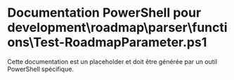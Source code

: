 # Documentation PowerShell pour development\roadmap\parser\functions\Test-RoadmapParameter.ps1

Cette documentation est un placeholder et doit être générée par un outil PowerShell spécifique.
